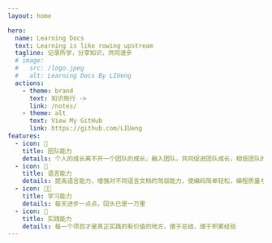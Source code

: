 ```yaml
---
layout: home

hero:
  name: Learning Docs
  text: Learning is like rowing upstream
  tagline: 记录所学，分享知识，共同进步
  # image:
  #   src: /logo.jpeg
  #   alt: Learning Docs By LIUeng
  actions:
    - theme: brand
      text: 知识旅行 ->
      link: /notes/
    - theme: alt
      text: View My GitHub
      link: https://github.com/LIUeng
features:
  - icon: 🧲 
    title: 团队能力
    details: 个人的成长离不开一个团队的成长，融入团队，共同促进团队成长，相信团队的力量
  - icon: 🤌
    title: 语言能力
    details: 提高语言能力，增强对不同语言文档的驾驭能力，使编码简单轻松，编程质量与体验大幅提升
  - icon: 👨‍💻
    title: 学习能力
    details: 每天进步一点点，回头已是一万里
  - icon: 🤜
    title: 实践能力
    details: 每一个项目才是真正实践的有价值的地方，擅于总结，擅于积累经验
---
```

